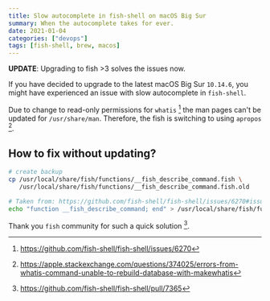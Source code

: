 ```yaml
---
title: Slow autocomplete in fish-shell on macOS Big Sur
summary: When the autocomplete takes for ever.
date: 2021-01-04
categories: ["devops"]
tags: [fish-shell, brew, macos]
---
```


**UPDATE**: Upgrading to fish >3 solves the issues now.

If you have decided to upgrade to the latest macOS Big Sur `10.14.6`,
you might have experienced an issue with slow autocomplete in `fish-shell`.

Due to change to read-only permissions for `whatis` [^1] the man pages
can't be updated for `/usr/share/man`. Therefore, the fish is switching to
using `apropos` [^2].

## How to fix without updating?

```bash
# create backup
cp /usr/local/share/fish/functions/__fish_describe_command.fish \
   /usr/local/share/fish/functions/__fish_describe_command.fish.old

# Taken from: https://github.com/fish-shell/fish-shell/issues/6270#issuecomment-548515306
echo "function __fish_describe_command; end" > /usr/local/share/fish/functions/__fish_describe_command.fish
```

Thank you `fish` community for such a quick solution [^3].

[^1]: https://github.com/fish-shell/fish-shell/issues/6270
[^2]: https://apple.stackexchange.com/questions/374025/errors-from-whatis-command-unable-to-rebuild-database-with-makewhatis
[^3]: https://github.com/fish-shell/fish-shell/pull/7365